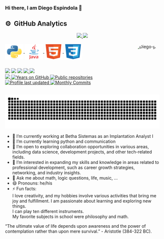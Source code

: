 ### Hi there, I am Diego Espindola 👋

## ⚙️ &nbsp;GitHub Analytics

<div align="center">
  <a href="https://github.com/Diego-Espindola">
  <img height="150em" src="https://github-readme-stats.vercel.app/api?username=Diego-Espindola&show_icons=true&theme=react&include_all_commits=true&count_private=true"/>
  <img height="150em" src="https://github-readme-stats.vercel.app/api/top-langs/?username=Diego-Espindola&layout=compact&langs_count=7&theme=react"/>
</div>
 
<div style="display: inline_block"><br>
  <img align="center" alt="Diego-Python" height="50" width="60" src="https://raw.githubusercontent.com/devicons/devicon/master/icons/python/python-original.svg">
  <img align="center" alt="Diego-Java" height="50" width="60" src="https://raw.githubusercontent.com/devicons/devicon/master/icons/java/java-original-wordmark.svg">
    <img align="center" alt="Diego-HTML" height="50" width="60" src="https://raw.githubusercontent.com/devicons/devicon/master/icons/html5/html5-original.svg">
  <img align="center" alt="Diego-CSS" height="50" width="60" src="https://raw.githubusercontent.com/devicons/devicon/master/icons/css3/css3-original.svg">
  <img align="right" alt="Diego-pic" height="150" style="border-radius:50px;" src="https://user-images.githubusercontent.com/59180229/174450422-75b38fba-ea29-427a-ac52-361b88362acb.png">
</div>
  
  ##
 
<div> 
  <a href="https://www.youtube.com/channel/UCBGAfRUOHV9oT2conxvGcYQ/videos" target="_blank"><img src="https://img.shields.io/badge/YouTube-FF0000?style=for-the-badge&logo=youtube&logoColor=white" target="_blank"></a>
  <a href="https://www.instagram.com/diego_espindola.1/" target="_blank"><img src="https://img.shields.io/badge/-Instagram-%23E4405F?style=for-the-badge&logo=instagram&logoColor=white" target="_blank"></a>
 <a href="https://discordapp.com/users/Diegoo#7415" target="_blank"><img src="https://img.shields.io/badge/Discord-7289DA?style=for-the-badge&logo=discord&logoColor=white" target="_blank"></a> 
  <a href = "mailto:diegoespindola9404@gmail.com"><img src="https://img.shields.io/badge/-Gmail-%23333?style=for-the-badge&logo=gmail&logoColor=white" target="_blank">   </a>
  <a href="https://www.linkedin.com/in/diego-do-carmo-espindola-204361201/" target="_blank"><img src="https://img.shields.io/badge/-LinkedIn-%230077B5?style=for-the-badge&logo=linkedin&logoColor=white" target="_blank"></a> 
  
  <br>
  <a href="https://badges.pufler.dev">
  <img src="https://badges.pufler.dev/visits/Diego-Espindola/Diego-Espindola">
  </a>
  
  <a href="https://badges.pufler.dev">
  <img src="https://badges.pufler.dev/years/Diego-Espindola?logo=github" alt="Years on GitHub"/>
  </a>
  <a href="https://badges.pufler.dev">
  <img src="https://badges.pufler.dev/repos/Diego-Espindola?logo=github" alt="Public repositories" />
  </a>
  <a href="https://shields.io">
  <img src="https://img.shields.io/github/last-commit/Diego-Espindola/Diego-Espindola?label=Profile%20Updated&logo=github" alt="Profile last updated"/>
  </a>
  <a href="https://badges.pufler.dev">
  <img src="https://badges.pufler.dev/commits/monthly/Diego-Espindola" alt="Monthly Commits"/>
  </a>
  <br><br>

  ![Snake animation](https://github.com/Diego-Espindola/Diego-Espindola/blob/output/github-contribution-grid-snake.svg)
</div>
  
  
  
  
- 🔭 I’m currently working at Betha Sistemas as an Implantation Analyst I
- 🌱 I’m currently learning python and communication
- 👯 I’m open to exploring collaboration opportunities in various areas, including data science, development projects, and other tech-related fields.
- 🧐 I’m interested in expanding my skills and knowledge in areas related to professional development, such as career growth strategies, networking, and industry insights.
- 💬 Ask me about math, logic questions, life, music, ...
- 😄 Pronouns: he/his
- ⚡ Fun facts: <br>    I love creativity, and my hobbies involve various activities that bring me joy and fulfillment. I am passionate about learning and exploring new things. <br>    I can play ten different instruments. <br>    My favorite subjects in school were philosophy and math.

“The ultimate value of life depends upon awareness and the power of contemplation rather than upon mere survival.” - Aristotle (384-322 BC).
